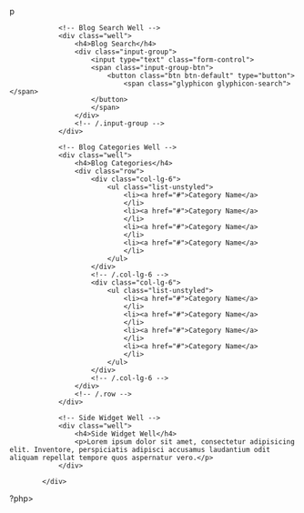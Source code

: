 p
<div class="col-md-4">

                <!-- Blog Search Well -->
                <div class="well">
                    <h4>Blog Search</h4>
                    <div class="input-group">
                        <input type="text" class="form-control">
                        <span class="input-group-btn">
                            <button class="btn btn-default" type="button">
                                <span class="glyphicon glyphicon-search"></span>
                        </button>
                        </span>
                    </div>
                    <!-- /.input-group -->
                </div>

                <!-- Blog Categories Well -->
                <div class="well">
                    <h4>Blog Categories</h4>
                    <div class="row">
                        <div class="col-lg-6">
                            <ul class="list-unstyled">
                                <li><a href="#">Category Name</a>
                                </li>
                                <li><a href="#">Category Name</a>
                                </li>
                                <li><a href="#">Category Name</a>
                                </li>
                                <li><a href="#">Category Name</a>
                                </li>
                            </ul>
                        </div>
                        <!-- /.col-lg-6 -->
                        <div class="col-lg-6">
                            <ul class="list-unstyled">
                                <li><a href="#">Category Name</a>
                                </li>
                                <li><a href="#">Category Name</a>
                                </li>
                                <li><a href="#">Category Name</a>
                                </li>
                                <li><a href="#">Category Name</a>
                                </li>
                            </ul>
                        </div>
                        <!-- /.col-lg-6 -->
                    </div>
                    <!-- /.row -->
                </div>

                <!-- Side Widget Well -->
                <div class="well">
                    <h4>Side Widget Well</h4>
                    <p>Lorem ipsum dolor sit amet, consectetur adipisicing elit. Inventore, perspiciatis adipisci accusamus laudantium odit aliquam repellat tempore quos aspernatur vero.</p>
                </div>

            </div>
?php>
